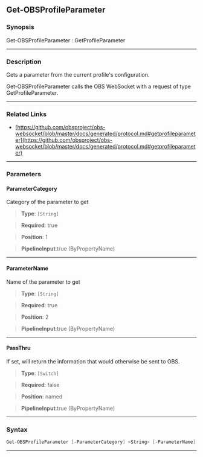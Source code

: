 Get-OBSProfileParameter
-----------------------
### Synopsis
Get-OBSProfileParameter : GetProfileParameter

---
### Description

Gets a parameter from the current profile's configuration.


Get-OBSProfileParameter calls the OBS WebSocket with a request of type GetProfileParameter.

---
### Related Links
* [https://github.com/obsproject/obs-websocket/blob/master/docs/generated/protocol.md#getprofileparameter](https://github.com/obsproject/obs-websocket/blob/master/docs/generated/protocol.md#getprofileparameter)



---
### Parameters
#### **ParameterCategory**

Category of the parameter to get



> **Type**: ```[String]```

> **Required**: true

> **Position**: 1

> **PipelineInput**:true (ByPropertyName)



---
#### **ParameterName**

Name of the parameter to get



> **Type**: ```[String]```

> **Required**: true

> **Position**: 2

> **PipelineInput**:true (ByPropertyName)



---
#### **PassThru**

If set, will return the information that would otherwise be sent to OBS.



> **Type**: ```[Switch]```

> **Required**: false

> **Position**: named

> **PipelineInput**:true (ByPropertyName)



---
### Syntax
```PowerShell
Get-OBSProfileParameter [-ParameterCategory] <String> [-ParameterName] <String> [-PassThru] [<CommonParameters>]
```
---
